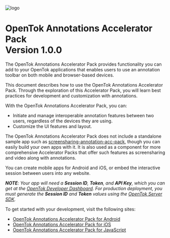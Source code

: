 ![logo](./tokbox-logo.png)

# OpenTok Annotations Accelerator Pack<br/>Version 1.0.0

The OpenTok Annotations Accelerator Pack provides functionality you can add to your OpenTok applications that enables users to use an annotation toolbar on both mobile and browser-based devices. 

This document describes how to use the OpenTok Annotations Accelerator Pack. Through the exploration of this Accelerator Pack, you will learn best practices for development and customization with annotations.

With the OpenTok Annotations Accelerator Pack, you can:

- Initiate and manage interoperable annotation features between two users, regardless of the devices they are using.
- Customize the UI features and layout.


The OpenTok Annotations Accelerator Pack does not include a standalone sample app such as [screensharing-annotation-acc-pack](https://github.com/opentok/screensharing-annotation-acc-pack), though you can easily build your own apps with it. It is also used as a component for more comprehensive Accelerator Packs that offer such features as screensharing and video along with annotations. 


You can create mobile apps for Android and iOS, or embed the interactive session between users into any website. 

_**NOTE**: Your app will need a **Session ID**, **Token**, and **API Key**, which you can get at the [OpenTok Developer Dashboard](https://dashboard.tokbox.com/). For production deployment, you must generate the **Session ID** and **Token** values using the [OpenTok Server SDK](https://tokbox.com/developer/sdks/server/)._

To get started with your development, visit the following sites:

- [OpenTok Annotations Accelerator Pack for Android](./android)
- [OpenTok Annotations Accelerator Pack for iOS](./ios)
- [OpenTok Annotations Accelerator Pack for JavaScript](./js)

